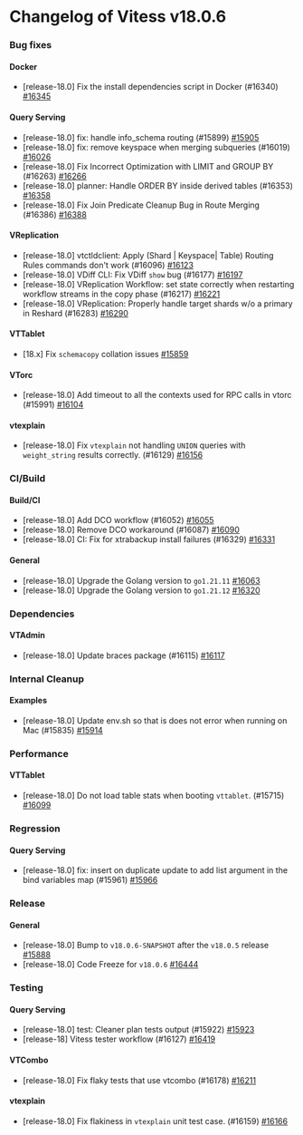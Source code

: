 # Changelog of Vitess v18.0.6

### Bug fixes 
#### Docker
 * [release-18.0] Fix the install dependencies script in Docker (#16340) [#16345](https://github.com/vitessio/vitess/pull/16345) 
#### Query Serving
 * [release-18.0] fix: handle info_schema routing (#15899) [#15905](https://github.com/vitessio/vitess/pull/15905)
 * [release-18.0] fix: remove keyspace when merging subqueries (#16019) [#16026](https://github.com/vitessio/vitess/pull/16026)
 * [release-18.0] Fix Incorrect Optimization with LIMIT and GROUP BY (#16263) [#16266](https://github.com/vitessio/vitess/pull/16266)
 * [release-18.0] planner: Handle ORDER BY inside derived tables (#16353) [#16358](https://github.com/vitessio/vitess/pull/16358)
 * [release-18.0] Fix Join Predicate Cleanup Bug in Route Merging (#16386) [#16388](https://github.com/vitessio/vitess/pull/16388) 
#### VReplication
 * [release-18.0] vtctldclient: Apply (Shard | Keyspace| Table) Routing Rules commands don't work (#16096) [#16123](https://github.com/vitessio/vitess/pull/16123)
 * [release-18.0] VDiff CLI: Fix VDiff `show` bug (#16177) [#16197](https://github.com/vitessio/vitess/pull/16197)
 * [release-18.0] VReplication Workflow: set state correctly when restarting workflow streams in the copy phase (#16217) [#16221](https://github.com/vitessio/vitess/pull/16221)
 * [release-18.0] VReplication: Properly handle target shards w/o a primary in Reshard (#16283) [#16290](https://github.com/vitessio/vitess/pull/16290) 
#### VTTablet
 * [18.x] Fix `schemacopy` collation issues [#15859](https://github.com/vitessio/vitess/pull/15859) 
#### VTorc
 * [release-18.0] Add timeout to all the contexts used for RPC calls in vtorc (#15991) [#16104](https://github.com/vitessio/vitess/pull/16104) 
#### vtexplain
 * [release-18.0] Fix `vtexplain` not handling `UNION` queries with `weight_string` results correctly. (#16129) [#16156](https://github.com/vitessio/vitess/pull/16156)
### CI/Build 
#### Build/CI
 * [release-18.0] Add DCO workflow (#16052) [#16055](https://github.com/vitessio/vitess/pull/16055)
 * [release-18.0] Remove DCO workaround (#16087) [#16090](https://github.com/vitessio/vitess/pull/16090)
 * [release-18.0] CI: Fix for xtrabackup install failures (#16329) [#16331](https://github.com/vitessio/vitess/pull/16331) 
#### General
 * [release-18.0] Upgrade the Golang version to `go1.21.11` [#16063](https://github.com/vitessio/vitess/pull/16063)
 * [release-18.0] Upgrade the Golang version to `go1.21.12` [#16320](https://github.com/vitessio/vitess/pull/16320)
### Dependencies 
#### VTAdmin
 * [release-18.0] Update braces package (#16115) [#16117](https://github.com/vitessio/vitess/pull/16117)
### Internal Cleanup 
#### Examples
 * [release-18.0] Update env.sh so that is does not error when running on Mac (#15835) [#15914](https://github.com/vitessio/vitess/pull/15914)
### Performance 
#### VTTablet
 * [release-18.0] Do not load table stats when booting `vttablet`. (#15715) [#16099](https://github.com/vitessio/vitess/pull/16099)
### Regression 
#### Query Serving
 * [release-18.0] fix: insert on duplicate update to add list argument in the bind variables map (#15961) [#15966](https://github.com/vitessio/vitess/pull/15966)
### Release 
#### General
 * [release-18.0] Bump to `v18.0.6-SNAPSHOT` after the `v18.0.5` release [#15888](https://github.com/vitessio/vitess/pull/15888)
 * [release-18.0] Code Freeze for `v18.0.6` [#16444](https://github.com/vitessio/vitess/pull/16444)
### Testing 
#### Query Serving
 * [release-18.0] test: Cleaner plan tests output (#15922) [#15923](https://github.com/vitessio/vitess/pull/15923)
 * [release-18] Vitess tester workflow (#16127) [#16419](https://github.com/vitessio/vitess/pull/16419) 
#### VTCombo
 * [release-18.0] Fix flaky tests that use vtcombo (#16178) [#16211](https://github.com/vitessio/vitess/pull/16211) 
#### vtexplain
 * [release-18.0] Fix flakiness in `vtexplain` unit test case. (#16159) [#16166](https://github.com/vitessio/vitess/pull/16166)


